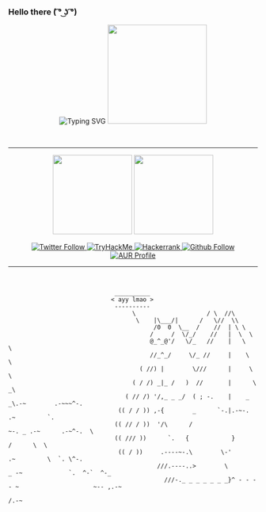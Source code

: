### Hello there ( ͡° ͜ʖ ͡°)

[comment]: <> (https://user-images.githubusercontent.com/67955086/189968648-89c6eef3-b605-40f4-8244-94ff9c07766b.svg)
[comment]: <> (https://user-images.githubusercontent.com/67955086/189969997-3fe38310-04e1-4c8a-a629-f93ac0c3db9f.svg)
[comment]: <> (https://user-images.githubusercontent.com/67955086/189970581-8f22d8d8-0c5e-4a7e-bd1e-830522d71c63.svg)

<p align="center">
  <picture><img src="https://readme-typing-svg.demolab.com?font=Fira+Code&duration=3000&pause=1000&color=1C63D0&center=true&vCenter=true&width=550&height=200&lines=Hi%2C+I'm+otuva.+I'm+also%3A;Always+learning;Dual-booting+TempleOS+with+Arch;A+dumbass+with+extra+steps" alt="Typing SVG" /></picture>
  <picture><img height="200px" src="https://user-images.githubusercontent.com/67955086/190844934-81d33a7f-3100-4436-81fa-d2bdb8d0d58a.svg"></picture>
</p>

<br><hr>

<p align="center">
  <picture><img height="160em" src="https://github-readme-stats.vercel.app/api?username=otuva&show_icons=true&theme=github_dark&include_all_commits=true&count_private=true"/></picture>
  <picture><img height="160em" src="https://github-readme-stats.vercel.app/api/top-langs/?username=otuva&layout=compact&theme=github_dark"/></picture>
</p>

<p align="center">
  <a target="_blank" rel="noopener noreferrer" href="https://twitter.com/no_symkey_cache">
    <img alt="Twitter Follow" src="https://img.shields.io/twitter/follow/no_symkey_cache?color=blue&label=Twitter&logo=twitter&style=for-the-badge">
  </a>
  
  <a target="_blank" rel="noopener noreferrer" href="https://tryhackme.com/p/otuva">
    <img alt="TryHackMe" src="https://img.shields.io/badge/TryHackMe-1%25-blue?style=for-the-badge&logo=tryhackme&logoColor=red">
  </a>
  
  <a target="_blank" rel="noopener noreferrer" href="https://www.hackerrank.com/otuva">
    <img alt="Hackerrank" src="https://img.shields.io/badge/HackerRank-∞-blue?style=for-the-badge&logo=hackerrank">
  </a>
  
  <a target="_blank" rel="noopener noreferrer" href="https://github.com/otuva">
    <img alt="Github Follow" src="https://img.shields.io/github/followers/otuva?label=Github&logo=github&style=for-the-badge">
  </a>
  
  <a target="_blank" rel="noopener noreferrer" href="https://aur.archlinux.org/account/otuva">
    <img alt="AUR Profile" src="https://img.shields.io/badge/AUR%20Profile-%E2%88%9E-blue?style=for-the-badge&logo=archlinux">
  </a>
</p>

<hr><br>


```
                              __________ 
                             < ayy lmao >
                              ---------- 
                                   \                    / \  //\
                                    \    |\___/|      /   \//  \\
                                         /0  0  \__  /    //  | \ \    
                                        /     /  \/_/    //   |  \  \  
                                        @_^_@'/   \/_   //    |   \   \ 
                                        //_^_/     \/_ //     |    \    \
                                     ( //) |        \///      |     \     \
                                   ( / /) _|_ /   )  //       |      \     _\
                                 ( // /) '/,_ _ _/  ( ; -.    |    _ _\.-~        .-~~~^-.
                               (( / / )) ,-{        _      `-.|.-~-.           .~         `.
                              (( // / ))  '/\      /                 ~-. _ .-~      .-~^-.  \
                              (( /// ))      `.   {            }                   /      \  \
                               (( / ))     .----~-.\        \-'                 .~         \  `. \^-.
                                          ///.----..>        \             _ -~             `.  ^-`  ^-_
                                            ///-._ _ _ _ _ _ _}^ - - - - ~                     ~-- ,.-~
                                                                                               /.-~
```

